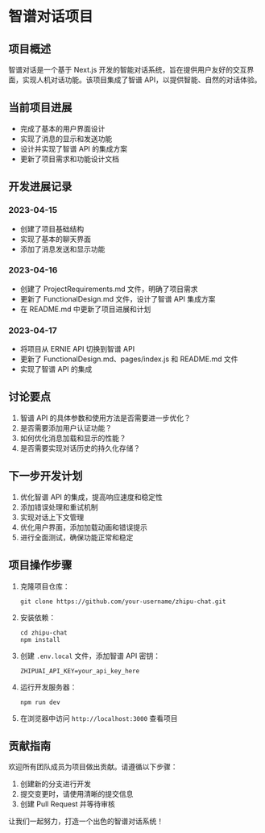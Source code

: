 # 智谱对话项目

## 项目概述

智谱对话是一个基于 Next.js 开发的智能对话系统，旨在提供用户友好的交互界面，实现人机对话功能。该项目集成了智谱 API，以提供智能、自然的对话体验。

## 当前项目进展

- 完成了基本的用户界面设计
- 实现了消息的显示和发送功能
- 设计并实现了智谱 API 的集成方案
- 更新了项目需求和功能设计文档

## 开发进展记录

### 2023-04-15

- 创建了项目基础结构
- 实现了基本的聊天界面
- 添加了消息发送和显示功能

### 2023-04-16

- 创建了 ProjectRequirements.md 文件，明确了项目需求
- 更新了 FunctionalDesign.md 文件，设计了智谱 API 集成方案
- 在 README.md 中更新了项目进展和计划

### 2023-04-17

- 将项目从 ERNIE API 切换到智谱 API
- 更新了 FunctionalDesign.md、pages/index.js 和 README.md 文件
- 实现了智谱 API 的集成

## 讨论要点

1. 智谱 API 的具体参数和使用方法是否需要进一步优化？
2. 是否需要添加用户认证功能？
3. 如何优化消息加载和显示的性能？
4. 是否需要实现对话历史的持久化存储？

## 下一步开发计划

1. 优化智谱 API 的集成，提高响应速度和稳定性
2. 添加错误处理和重试机制
3. 实现对话上下文管理
4. 优化用户界面，添加加载动画和错误提示
5. 进行全面测试，确保功能正常和稳定

## 项目操作步骤

1. 克隆项目仓库：
   ```
   git clone https://github.com/your-username/zhipu-chat.git
   ```

2. 安装依赖：
   ```
   cd zhipu-chat
   npm install
   ```

3. 创建 `.env.local` 文件，添加智谱 API 密钥：
   ```
   ZHIPUAI_API_KEY=your_api_key_here
   ```

4. 运行开发服务器：
   ```
   npm run dev
   ```

5. 在浏览器中访问 `http://localhost:3000` 查看项目

## 贡献指南

欢迎所有团队成员为项目做出贡献。请遵循以下步骤：

1. 创建新的分支进行开发
2. 提交变更时，请使用清晰的提交信息
3. 创建 Pull Request 并等待审核

让我们一起努力，打造一个出色的智谱对话系统！
